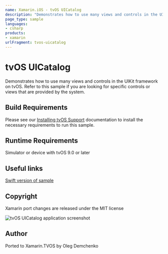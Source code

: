 ```yaml
---
name: Xamarin.iOS - tvOS UICatalog
description: "Demonstrates how to use many views and controls in the UIKit framework on tvOS."
page_type: sample
languages:
- csharp
products:
- xamarin
urlFragment: tvos-uicatalog
---
```


# tvOS UICatalog

Demonstrates how to use many views and controls in the UIKit framework on tvOS. Refer to this sample if you are looking for specific controls or views that are provided by the system.

## Build Requirements

Please see our [Installing tvOS Support](https://docs.microsoft.com/xamarin/ios/get-started/installation/) documentation to install the necessary requirements to run this sample.

## Runtime Requirements

Simulator or device with tvOS 9.0 or later

## Useful links

[Swift version of sample](https://developer.apple.com/library/prerelease/tvos/samplecode/UICatalogFortvOS/Introduction/Intro.html#//apple_ref/doc/uid/TP40016433)

## Copyright

Xamarin port changes are released under the MIT license

![tvOS UICatalog application screenshot](Screenshots/0.png "tvOS UICatalog application screenshot")

## Author

Ported to Xamarin.TVOS by Oleg Demchenko
